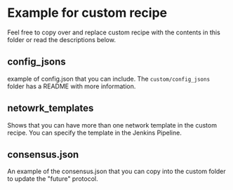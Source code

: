 # Example for custom recipe
Feel free to copy over and replace custom recipe with the contents in this folder or read the descriptions below.

## config_jsons
example of config.json that you can include. The `custom/config_jsons` folder has a README with more information.

## netowrk_templates
Shows that you can have more than one network template in the custom recipe. You can specify the template in the Jenkins Pipeline.

## consensus.json
An example of the consensus.json that you can copy into the custom folder to update the "future" protocol.

